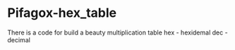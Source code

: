 # Pifagox-hex_table
There is a code for build a beauty multiplication table
hex - hexidemal
dec - decimal
